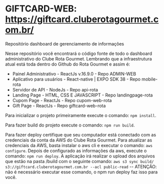 # GIFTCARD-WEB: https://giftcard.cluberotagourmet.com.br/

Repositório dashboard de gerenciamento de informações 

Nesse repositório você encontrará o código fonte de todo o dashboard administrativo do Clube Rota Gourmet. Lembrando que a infraestrutura atual está toda dentro do Github do Rota Gourmet e assim é:

- Painel Administrativo - ReactJs v.16.9.0 - Repo ADMIN-WEB
- Aplicativo para usuários - React-native | EXPO SDK 38 - Repo mobile-rota
- Servidor de API - NodeJs - Repo api-rota
- Landing Page - HTML, CSS E JAVASCRIPT - Repo landingpage-rota
- Cupom Page - ReactJs - Repo cupom-web-rota
- Gift Page - ReactJs - Repo giftcard-web-rota

Para inicializar o projeto primeiramente execute o comando: `npm install`.

Para fazer build do projeto execute o comando: `npm run build`.

Para fazer deploy certifique que seu computador está conectado com as credenciais da conta da AWS do Clube Rota Gourmet. Para atualizar as credenciais da AWS, basta instalar o aws cli e executar o comando: `aws configure`.
Depois de configurado as informações da aws, execute o comando: `npm run deploy`.
A aplicação irá realizar o upload dos arquivos que estão na pasta /build com o seguinte comando:
`aws s3 sync build/ s3://giftcard.cluberotagourmet.com.br --acl public-read` -- ATENÇÃO: não é necessário executar esse comando, o npm run deploy faz isso para você.